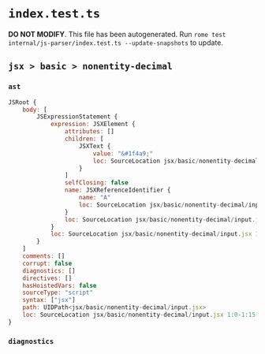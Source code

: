 # `index.test.ts`

**DO NOT MODIFY**. This file has been autogenerated. Run `rome test internal/js-parser/index.test.ts --update-snapshots` to update.

## `jsx > basic > nonentity-decimal`

### `ast`

```javascript
JSRoot {
	body: [
		JSExpressionStatement {
			expression: JSXElement {
				attributes: []
				children: [
					JSXText {
						value: "&#1f4a9;"
						loc: SourceLocation jsx/basic/nonentity-decimal/input.jsx 1:3-1:11
					}
				]
				selfClosing: false
				name: JSXReferenceIdentifier {
					name: "A"
					loc: SourceLocation jsx/basic/nonentity-decimal/input.jsx 1:1-1:2
				}
				loc: SourceLocation jsx/basic/nonentity-decimal/input.jsx 1:0-1:15
			}
			loc: SourceLocation jsx/basic/nonentity-decimal/input.jsx 1:0-1:15
		}
	]
	comments: []
	corrupt: false
	diagnostics: []
	directives: []
	hasHoistedVars: false
	sourceType: "script"
	syntax: ["jsx"]
	path: UIDPath<jsx/basic/nonentity-decimal/input.jsx>
	loc: SourceLocation jsx/basic/nonentity-decimal/input.jsx 1:0-1:15
}
```

### `diagnostics`

```

```
